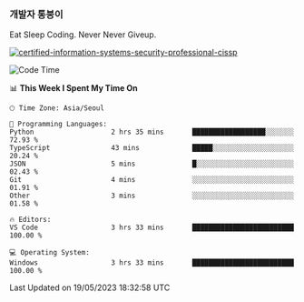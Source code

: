 ### 개발자 통붕이
Eat Sleep Coding.
Never Never Giveup.

[![certified-information-systems-security-professional-cissp](https://user-images.githubusercontent.com/44606727/157613689-acd84ec6-5f8f-4e79-89d9-a8d51f033634.png)](https://www.credly.com/badges/f394a010-85a0-450b-9136-8043af01d71c/public_url)

<!--START_SECTION:waka-->
![Code Time](http://img.shields.io/badge/Code%20Time-1%2C543%20hrs%2035%20mins-blue)

📊 **This Week I Spent My Time On** 

```text
🕑︎ Time Zone: Asia/Seoul

💬 Programming Languages: 
Python                   2 hrs 35 mins       ██████████████████░░░░░░░   72.93 % 
TypeScript               43 mins             █████░░░░░░░░░░░░░░░░░░░░   20.24 % 
JSON                     5 mins              █░░░░░░░░░░░░░░░░░░░░░░░░   02.43 % 
Git                      4 mins              ░░░░░░░░░░░░░░░░░░░░░░░░░   01.91 % 
Other                    3 mins              ░░░░░░░░░░░░░░░░░░░░░░░░░   01.58 % 

🔥 Editors: 
VS Code                  3 hrs 33 mins       █████████████████████████   100.00 % 

💻 Operating System: 
Windows                  3 hrs 33 mins       █████████████████████████   100.00 % 
```


 Last Updated on 19/05/2023 18:32:58 UTC
<!--END_SECTION:waka-->
